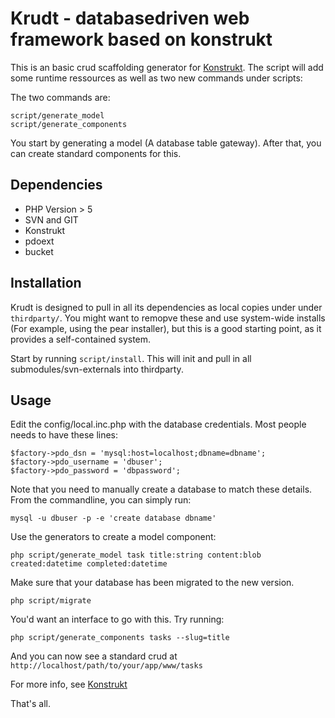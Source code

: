 Krudt - databasedriven web framework based on konstrukt
==

This is an basic crud scaffolding generator for [Konstrukt](http://konstrukt.dk). The script will add some runtime ressources as well as two new commands under scripts: 

The two commands are:
    
    script/generate_model
    script/generate_components

You start by generating a model (A database table gateway). After that, you can create standard components for this.

Dependencies
--

* PHP Version > 5
* SVN and GIT
* Konstrukt
* pdoext
* bucket

Installation
--

Krudt is designed to pull in all its dependencies as local copies under under `thirdparty/`. You might want to remopve these and use system-wide installs (For example, using the pear installer), but this is a good starting point, as it provides a self-contained system.

Start by running `script/install`. This will init and pull in all submodules/svn-externals into thirdparty.

Usage
--

Edit the config/local.inc.php with the database credentials. Most people needs to have these lines:

    $factory->pdo_dsn = 'mysql:host=localhost;dbname=dbname';
    $factory->pdo_username = 'dbuser';
    $factory->pdo_password = 'dbpassword';

Note that you need to manually create a database to match these details. From the commandline, you can simply run:

    mysql -u dbuser -p -e 'create database dbname'

Use the generators to create a model component:
    
    php script/generate_model task title:string content:blob created:datetime completed:datetime

Make sure that your database has been migrated to the new version.

    php script/migrate

You'd want an interface to go with this. Try running:

    php script/generate_components tasks --slug=title

And you can now see a standard crud at `http://localhost/path/to/your/app/www/tasks`

For more info, see [Konstrukt](http://www.konstrukt.dk)

That's all.  
